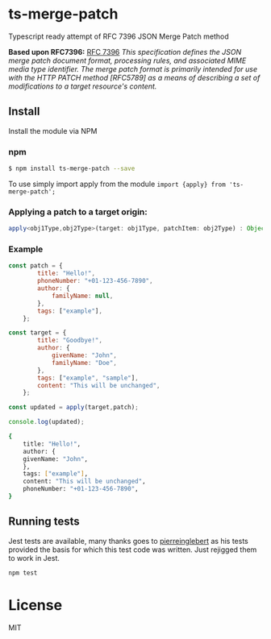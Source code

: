 # ts-merge-patch
Typescript ready attempt of RFC 7396 JSON Merge Patch method

**Based upon RFC7396:**
[RFC 7396](http://tools.ietf.org/html/rfc7396)
*This specification defines the JSON merge patch document format, processing rules, and associated MIME media type identifier.  The  merge patch format is primarily intended for use with the HTTP PATCH method [RFC5789] as a means of describing a set of modifications to a target resource's content.*

## Install

Install the module via NPM

### npm

```sh
$ npm install ts-merge-patch --save
```

To use simply import apply from the module
`import {apply} from 'ts-merge-patch';`

### Applying a patch to a target origin:
```ts
apply<obj1Type,obj2Type>(target: obj1Type, patchItem: obj2Type) : Object | obj2Type | {}
```

### Example

```js
const patch = {
        title: "Hello!",
        phoneNumber: "+01-123-456-7890",
        author: {
            familyName: null,
        },
        tags: ["example"],
    };

const target = {
        title: "Goodbye!",
        author: {
            givenName: "John",
            familyName: "Doe",
        },
        tags: ["example", "sample"],
        content: "This will be unchanged",
    };

const updated = apply(target,patch);

console.log(updated);
```
```sh
{
    title: "Hello!",
    author: {
    givenName: "John",
    },
    tags: ["example"],
    content: "This will be unchanged",
    phoneNumber: "+01-123-456-7890",
}
```
## Running tests

Jest tests are available, many thanks goes to [pierreinglebert](https://github.com/pierreinglebert/json-merge-patch) as his tests provided the basis for which this test code was written. Just rejigged them to work in Jest.

```sh
npm test
```
# License

  MIT
